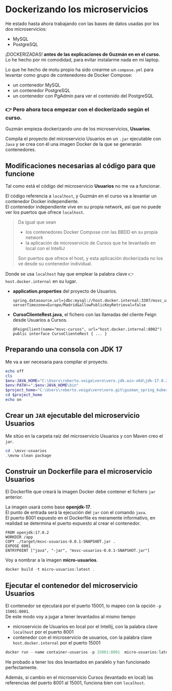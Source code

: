 # Dockerizando los microservicios

He estado hasta ahora trabajando con las bases de datos usadas por los dos microservicios: 
- MySQL 
- PostgreSQL

¡DOCKERIZADAS! **antes de las explicaciones de Guzmán en en el curso.** <br/>
Lo he hecho por mi comodidad, para evitar instalarme nada en mi laptop. 

Lo que he hecho de motu propio ha sido crearme un `compose.yml` para levantar
como grupo de contenedores de Docker Compose:
- un contenedor MySQL 
- un contenedor PostgreSQL 
- un contenedor con PgAdmin para ver el contenido del PostgreSQL

### 👉 Pero ahora toca empezar con el dockerizado según el curso. 
Guzmán empieza dockerizando uno de los microservicios, **Usuarios**. <br/>

Compila el proyecto del microservicio Usuarios en un `.jar` ejecutable con `Java` 
y se crea con él una imagen Docker de la que se generarán contenedores.

## Modificaciones necesarias al código para que funcione
Tal como está el código del microservicio **Usuarios** no me va a funcionar. 

El código referencia a `localhost`, y Guzmán en el curso va a levantar un contenedor Docker independiente. <br/>
El contenedor independiente vive en su propia network, así que no puede ver los puertos que ofrece `localhost`. <br/>

> Da igual que sean
> - los contenedores Docker Compose con las BBDD en su propia network
> - la aplicación de microservicio de Cursos que he levantado en local con el IntelliJ
>
> Son puertos que ofrece el host, y esta aplicación dockerizada no los ve desde su contenedor individual. 

Donde se usa `localhost` hay que emplear la palabra clave 👉 `host.docker.internal` en su lugar.

- **application.properties** del proyecto de Usuarios. 
    ```properties
    spring.datasource.url=jdbc:mysql://host.docker.internal:3307/msvc_usuarios?serverTimezone=Europe/Madrid&allowPublicKeyRetrieval=false
    ```
- **CursoClienteRest.java**, el fichero con las llamadas del cliente Feign desde Usuarios a Cursos. 
    ```properties
    @FeignClient(name="msvc-cursos", url="host.docker.internal:8002")
    public interface CursoClienteRest { ... }
    ```
  
## Preparando una consola con JDK 17
Me va a ser necesaria para compilar el proyecto.
```powershell
echo off
cls
$env:JAVA_HOME="C:\Users\roberto.veiga\vero\vero.jdk.win-x64\jdk-17.0.2"
$env:PATH+=";$env:JAVA_HOME\bin"
$project_home="C:\Users\roberto.veiga\vero\vero.git\guzman_spring_kubernetes"
cd $project_home
echo on
```

## Crear un `JAR` ejecutable del microservicio Usuarios
Me sitúo en la carpeta raíz del microservicio Usuarios y con Maven creo el `jar`. 
```powershell
cd .\msvc-usuarios
.\mvnw clean package
```

## Construir un Dockerfile para el microservicio Usuarios
El Dockerfile que creará la imagen Docker debe contener el fichero `jar` anterior. 

La imagen usará como base **openjdk-17**. <br/>
El punto de entrada será la ejecución del `jar` con el comando `java`. <br/>
El puerto 8001 expuesto en el Dockerfile es meramente informativo, 
en realidad se determina el puerto expuesto al crear el contenedor.

```shell
FROM openjdk:17.0.2
WORKDIR /app
COPY ./target/msvc-usuarios-0.0.1-SNAPSHOT.jar .
EXPOSE 8001
ENTRYPOINT ["java", "-jar", "msvc-usuarios-0.0.1-SNAPSHOT.jar"]
```
Voy a nombrar a la imagen **micro-usuarios**.
```powershell
docker build -t micro-usuarios:latest .
```

## Ejecutar el contenedor del microservicio Usuarios
El contenedor se ejecutará por el puerto 15001, lo mapeo con la opción `-p 15001:8001`. <br/>
De este modo voy a jugar a tener levantados al mismo tiempo 
- microservicio de Usuarios en local por el Intellij, con la palabra clave `localhost` por el puerto 8001
- contenedor con el microservicio de usuarios, con la palabra clave `host.docker.internal` por el puerto 15001

```powershell
docker run --name container-usuarios -p 15001:8001  micro-usuarios:latest
```

He probado a tener los dos levantados en paralelo y han funcionado perfectamente. 

Además, si cambio en el microservicio Cursos (levantado en local) las referencias del puerto 8001 al 15001, 
funciona bien con `localhost`.




